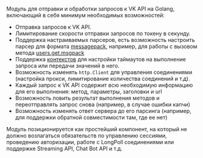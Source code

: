 Модуль для отправки и обработки запросов к VK API на Golang, включающий в себя минимум необходимых возможностей:

- Отправка запросов к VK API.
- Лимитирование скорости отправки запросов по токену в секунду.
- Поддержка настраиваемых парсеров, есть возможность настроить парсер для формата [messagepack](https://msgpack.org/), например, для работы с вызовом метода [users.get.msgpack](https://api.vk.com/method/users.get.msgpack)
- Поддержка [контекстов](https://pkg.go.dev/context) для настройки таймаутов на выполнение запроса или передачи значений в него.
- Возможность изменять `http.Client` для управления соединениями (настройка прокси, лимитирование количества соединений и т.д).
- Каждый запрос к VK API содержит всю необходимую информацию для его выполнения: метод, параметры, заголовки и url
- Возможность ловить результат выполнения методов и переотправлять запрос снова (например, в случае ошибки капчи)
- Возможность изменять ответ сервера до его парсинга (например, для поддержки обратной совместимости там, где ее нет)

Модуль позиционируется как простейший компонент, на который не должно возлагаться обязательств по управлению сессиями, проведению авторизации, работе с LongPoll соединениями или поддержке Streaming API, Chat Bot API и т.д.